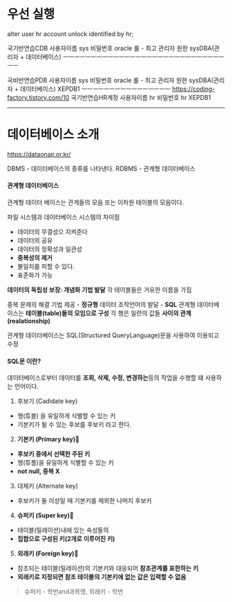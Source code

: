 # 우선 실행

alter user hr account unlock identified by hr;

국기반연습CDB
사용자이름 sys
비밀번호 oracle
롤 - 최고 관리자 원한 sysDBA(관리자 + 데이터베이스)
ㅡㅡㅡㅡㅡㅡㅡㅡㅡㅡㅡㅡㅡㅡㅡㅡㅡㅡㅡㅡㅡㅡㅡㅡㅡㅡㅡㅡㅡㅡㅡ

국비반연습PDB
사용자이름 sys
비밀번호 oracle
롤 - 최고 관리자 원한 sysDBA(관리자 + 데이터베이스)
XEPDB1
ㅡㅡㅡㅡㅡㅡㅡㅡㅡㅡㅡㅡㅡㅡㅡㅡ
https://coding-factory.tistory.com/10
국기반연습HR계정
사용자이름 hr
비밀번호 hr
XEPDB1

---

# 데이터베이스 소개

https://dataonair.or.kr/

DBMS - 데이터베이스의 종류를 나타낸다.
RDBMS - 관계형 데이터베이스

#### 관계형 데이터베이스

관계형 데이터 베이스는 관게들의 모음 또는 이차원 테이블의 모음이다.

파일 시스템과 데이터베이스 시스템의 차이점

- 데이터의 무결성으 지켜준다
- 데이터의 공유
- 데이터의 정확성과 일관성
- **중복성의 제거**
- 불일치를 피할 수 있다.
- 표준화가 가능

**데이터의 독립성 보장: 개념화 기법 발달**
각 테이블들은 거유한 이름을 가짐

중복 문제의 해결 기법 제공 - **정규형**
데이터 조작언어의 발달 - **SQL**
관계형 데이터베이스는 **테이블(table)들의 모임으로 구성**
각 행은 일련의 값들 **사이의 관계(realationship)**

관계형 데이터베이스는 SQL(Structured QueryLanguage)문을 사용하여 이용되고 수정

#### SQL문 이란?

데이터베이스로부터 데이터를 **조회, 삭제, 수정, 변경하는**등의 작업을 수행할 떄 사용하는 언어이다.

1. 후보기 (Cadidate key)

- 행(튜블) 을 유일하게 식별할 수 있는 키
- 기본키가 될 수 있는 후보를 후보키 라고 한다.

2. **기본키 (Primary key)**🤔

- **후보키 중에서 선택한 주된 키**
- 행(튜플)을 유일하게 식별할 수 있는 키
- **not null, 중복 X**

3. 대체키 (Alternate key)

- 후보키가 둘 이상일 때 기본키를 제외한 나머지 후보키

4. **슈퍼키 (Super key)**🤔

- 테이블(릴레이션)내에 있는 속성들의
- **집합으로 구성된 키(2개로 이루어진 키)**

5. **외래키 (Foreign key)**🤔

- 참조되는 테이블(릴레이션)의 기본키와 대응되어 **참조관계를 표한하는 키**
- **외래키로 지정되면 참조 테이블의 기본키에 없는 값은 입력할 수 없음**

> 슈퍼키 - 학번and과목명, 외래키 - 학번
